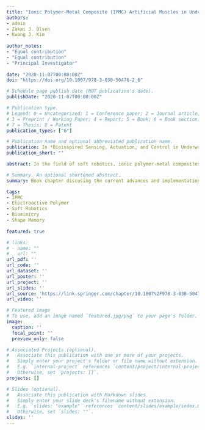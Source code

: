 ```yaml
---
title: "Ionic Polymer-Metal Composite (IPMC) Artificial Muscles in Underwater Environments: Review of Actuation, Sensing, Controls, and Applications to Soft Robotics"
authors:
- admin
- Zakai J. Olsen
- Kwang J. Kim
  
author_notes:
- "Equal contribution"
- "Equal contribution"
- "Principal Investigator"
  
date: "2020-11-07T00:00:00Z"
doi: "https://doi.org/10.1007/978-3-030-50476-2_6"

# Schedule page publish date (NOT publication's date).
publishDate: "2020-11-07T00:00:00Z"

# Publication type.
# Legend: 0 = Uncategorized; 1 = Conference paper; 2 = Journal article;
# 3 = Preprint / Working Paper; 4 = Report; 5 = Book; 6 = Book section;
# 7 = Thesis; 8 = Patent
publication_types: ["6"]

# Publication name and optional abbreviated publication name.
publication: In *Bioinspired Sensing, Actuation, and Control in Underwater Soft Robotic Systems*
publication_short: ""

abstract: In the field of soft robotics, ionic polymer-metal composites (IPMCs) have shown great promise in the advancement of bioinspired actuators and sensors. Their affinity for use in aqueous environments, as well as their low-driving voltages (<5 V), large deformation performance, and capacity for miniaturization, makes them excellent candidates for biomimetic soft robotic systems. Scientists and researchers have explored the many possibilities of using IPMCs in underwater applications as actuators and sensors. This includes the development of artificial fins and other biocomponents such as cilia arrays, artificial skin, and sensing systems akin to fish lateral lines. Herein, the current advances and implementation of the IPMC-based artificial muscles are discussed. This includes an overview of the material and fabrication techniques, examples of bioinspired actuator and sensor designs, utilization of shape memory properties and segmented electrodes for more complex actuation, as well as the application and performance of fabricated devices in underwater environments.

# Summary. An optional shortened abstract.
summary: Book chapter discusing the current advances and implementation of the IPMC-based artificial muscles. This includes an overview of the material and fabrication techniques, examples of bioinspired actuator and sensor designs, utilization of shape memory properties and segmented electrodes for more complex actuation, as well as the application and performance of fabricated devices in underwater environments.

tags:
- IPMC
- Electroactive Polymer
- Soft Robotics
- Biomimicry
- Shape Memory
  
featured: true

# links:
# - name: ""
#   url: ""
url_pdf: ''
url_code: ''
url_dataset: ''
url_poster: ''
url_project: ''
url_slides: ''
url_source: 'https://link.springer.com/chapter/10.1007%2F978-3-030-50476-2_6'
url_video: ''

# Featured image
# To use, add an image named `featured.jpg/png` to your page's folder. 
image:
  caption: ''
  focal_point: ""
  preview_only: false

# Associated Projects (optional).
#   Associate this publication with one or more of your projects.
#   Simply enter your project's folder or file name without extension.
#   E.g. `internal-project` references `content/project/internal-project/index.md`.
#   Otherwise, set `projects: []`.
projects: []

# Slides (optional).
#   Associate this publication with Markdown slides.
#   Simply enter your slide deck's filename without extension.
#   E.g. `slides: "example"` references `content/slides/example/index.md`.
#   Otherwise, set `slides: ""`.
slides: ''
---
```

